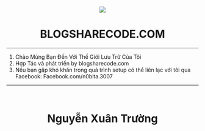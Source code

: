 <br/>
<div align="center">
  
<a href="https://hits.seeyoufarm.com"><img src="https://hits.seeyoufarm.com/api/count/incr/badge.svg?url=https%3A%2F%2Fgithub.com%2FN0bita372&count_bg=%23CA3854&title_bg=%23555555&icon=&icon_color=%23E7E7E7&title=hits&edge_flat=false"/></a>
# BLOGSHARECODE.COM
</div>

--------------------------------------
1. Chào Mừng Bạn Đến Với Thế Giới Lưu Trữ Của Tôi
2. Hợp Tác và phát triển by blogsharecode.com
3. Nếu bạn gặp khó khăn trong quá trình setup có thể liên lạc với tôi qua Facebook: Facebook.com/n0bita.3007
--------------------------------------

<br/>
<div align="center">

# Nguyễn Xuân Trường
</div>

